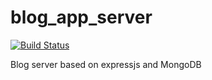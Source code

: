 # blog_app_server

<p>
  <a href="https://travis-ci.org/pashc/blog_app_server#">
    <img src="https://travis-ci.org/pashc/blog_app_server.svg?branch=master" alt="Build Status" />
  </a>
</p>

Blog server based on expressjs and MongoDB 

